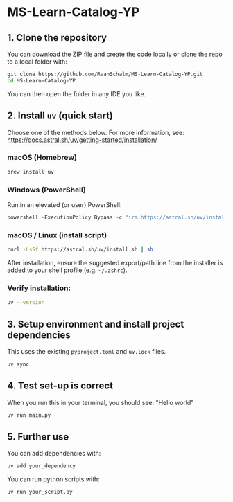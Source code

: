 # MS-Learn-Catalog-YP

## 1. Clone the repository
You can download the ZIP file and create the code locally or clone the repo to a local folder with:
```bash
git clone https://github.com/RvanSchalm/MS-Learn-Catalog-YP.git
cd MS-Learn-Catalog-YP
```

You can then open the folder in any IDE you like.

## 2. Install `uv` (quick start)
Choose one of the methods below. For more information, see: https://docs.astral.sh/uv/getting-started/installation/

### macOS (Homebrew)
```bash
brew install uv
```

### Windows (PowerShell)
Run in an elevated (or user) PowerShell:
```powershell
powershell -ExecutionPolicy Bypass -c "irm https://astral.sh/uv/install.ps1 | iex"
```

### macOS / Linux (install script)
```bash
curl -LsSf https://astral.sh/uv/install.sh | sh
```
After installation, ensure the suggested export/path line from the installer is added to your shell profile (e.g. `~/.zshrc`).

### Verify installation:
```bash
uv --version
```

## 3. Setup environment and install project dependencies
This uses the existing `pyproject.toml` and `uv.lock` files.
```bash
uv sync
```

## 4. Test set-up is correct
When you run this in your terminal, you should see: "Hello world"
```bash
uv run main.py
```

## 5. Further use
You can add dependencies with:
```bash
uv add your_dependency
```

You can run python scripts with:
```bash
uv run your_script.py
```